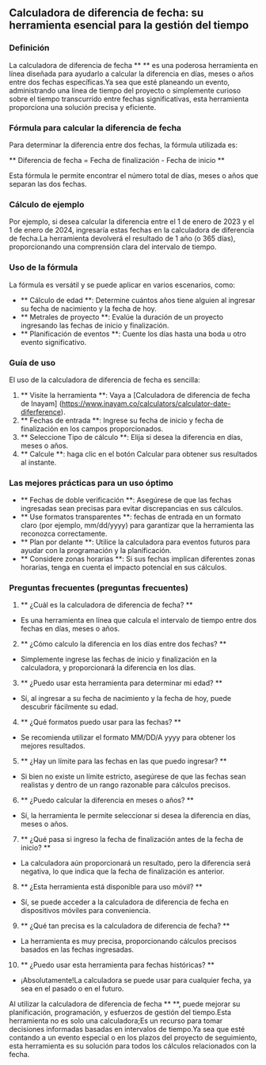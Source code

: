 ## Calculadora de diferencia de fecha: su herramienta esencial para la gestión del tiempo

### Definición
La calculadora de diferencia de fecha ** ** es una poderosa herramienta en línea diseñada para ayudarlo a calcular la diferencia en días, meses o años entre dos fechas específicas.Ya sea que esté planeando un evento, administrando una línea de tiempo del proyecto o simplemente curioso sobre el tiempo transcurrido entre fechas significativas, esta herramienta proporciona una solución precisa y eficiente.

### Fórmula para calcular la diferencia de fecha
Para determinar la diferencia entre dos fechas, la fórmula utilizada es:

** Diferencia de fecha = Fecha de finalización - Fecha de inicio **

Esta fórmula le permite encontrar el número total de días, meses o años que separan las dos fechas.

### Cálculo de ejemplo
Por ejemplo, si desea calcular la diferencia entre el 1 de enero de 2023 y el 1 de enero de 2024, ingresaría estas fechas en la calculadora de diferencia de fecha.La herramienta devolverá el resultado de 1 año (o 365 días), proporcionando una comprensión clara del intervalo de tiempo.

### Uso de la fórmula
La fórmula es versátil y se puede aplicar en varios escenarios, como:
- ** Cálculo de edad **: Determine cuántos años tiene alguien al ingresar su fecha de nacimiento y la fecha de hoy.
- ** Metrales de proyecto **: Evalúe la duración de un proyecto ingresando las fechas de inicio y finalización.
- ** Planificación de eventos **: Cuente los días hasta una boda u otro evento significativo.

### Guía de uso
El uso de la calculadora de diferencia de fecha es sencilla:
1. ** Visite la herramienta **: Vaya a [Calculadora de diferencia de fecha de Inayam] (https://www.inayam.co/calculators/calculator-date-diferference).
2. ** Fechas de entrada **: Ingrese su fecha de inicio y fecha de finalización en los campos proporcionados.
3. ** Seleccione Tipo de cálculo **: Elija si desea la diferencia en días, meses o años.
4. ** Calcule **: haga clic en el botón Calcular para obtener sus resultados al instante.

### Las mejores prácticas para un uso óptimo
- ** Fechas de doble verificación **: Asegúrese de que las fechas ingresadas sean precisas para evitar discrepancias en sus cálculos.
- ** Use formatos transparentes **: fechas de entrada en un formato claro (por ejemplo, mm/dd/yyyy) para garantizar que la herramienta las reconozca correctamente.
- ** Plan por delante **: Utilice la calculadora para eventos futuros para ayudar con la programación y la planificación.
- ** Considere zonas horarias **: Si sus fechas implican diferentes zonas horarias, tenga en cuenta el impacto potencial en sus cálculos.

### Preguntas frecuentes (preguntas frecuentes)

1. ** ¿Cuál es la calculadora de diferencia de fecha? **
- Es una herramienta en línea que calcula el intervalo de tiempo entre dos fechas en días, meses o años.

2. ** ¿Cómo calculo la diferencia en los días entre dos fechas? **
- Simplemente ingrese las fechas de inicio y finalización en la calculadora, y proporcionará la diferencia en los días.

3. ** ¿Puedo usar esta herramienta para determinar mi edad? **
- Sí, al ingresar a su fecha de nacimiento y la fecha de hoy, puede descubrir fácilmente su edad.

4. ** ¿Qué formatos puedo usar para las fechas? **
- Se recomienda utilizar el formato MM/DD/A yyyy para obtener los mejores resultados.

5. ** ¿Hay un límite para las fechas en las que puedo ingresar? **
- Si bien no existe un límite estricto, asegúrese de que las fechas sean realistas y dentro de un rango razonable para cálculos precisos.

6. ** ¿Puedo calcular la diferencia en meses o años? **
- Sí, la herramienta le permite seleccionar si desea la diferencia en días, meses o años.

7. ** ¿Qué pasa si ingreso la fecha de finalización antes de la fecha de inicio? **
- La calculadora aún proporcionará un resultado, pero la diferencia será negativa, lo que indica que la fecha de finalización es anterior.

8. ** ¿Esta herramienta está disponible para uso móvil? **
- Sí, se puede acceder a la calculadora de diferencia de fecha en dispositivos móviles para conveniencia.

9. ** ¿Qué tan precisa es la calculadora de diferencia de fecha? **
- La herramienta es muy precisa, proporcionando cálculos precisos basados ​​en las fechas ingresadas.

10. ** ¿Puedo usar esta herramienta para fechas históricas? **
- ¡Absolutamente!La calculadora se puede usar para cualquier fecha, ya sea en el pasado o en el futuro.

Al utilizar la calculadora de diferencia de fecha ** **, puede mejorar su planificación, programación, y esfuerzos de gestión del tiempo.Esta herramienta no es solo una calculadora;Es un recurso para tomar decisiones informadas basadas en intervalos de tiempo.Ya sea que esté contando a un evento especial o en los plazos del proyecto de seguimiento, esta herramienta es su solución para todos los cálculos relacionados con la fecha.